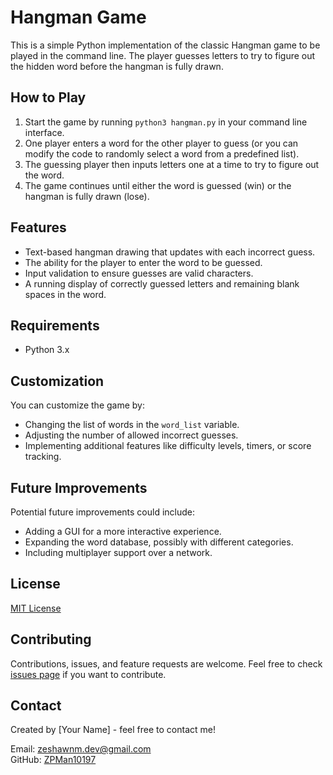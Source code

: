 # Hangman Game

This is a simple Python implementation of the classic Hangman game to be played in the command line. The player guesses letters to try to figure out the hidden word before the hangman is fully drawn.

## How to Play

1. Start the game by running `python3 hangman.py` in your command line interface.
2. One player enters a word for the other player to guess (or you can modify the code to randomly select a word from a predefined list).
3. The guessing player then inputs letters one at a time to try to figure out the word.
4. The game continues until either the word is guessed (win) or the hangman is fully drawn (lose).

## Features

- Text-based hangman drawing that updates with each incorrect guess.
- The ability for the player to enter the word to be guessed.
- Input validation to ensure guesses are valid characters.
- A running display of correctly guessed letters and remaining blank spaces in the word.

## Requirements

- Python 3.x

## Customization

You can customize the game by:
- Changing the list of words in the `word_list` variable.
- Adjusting the number of allowed incorrect guesses.
- Implementing additional features like difficulty levels, timers, or score tracking.

## Future Improvements

Potential future improvements could include:
- Adding a GUI for a more interactive experience.
- Expanding the word database, possibly with different categories.
- Including multiplayer support over a network.

## License

[MIT License](LICENSE)

## Contributing

Contributions, issues, and feature requests are welcome. Feel free to check [issues page](link-to-issues-page) if you want to contribute.

## Contact

Created by [Your Name] - feel free to contact me!

Email: zeshawnm.dev@gmail.com   
GitHub: [ZPMan10197](https://github.com/ZPMan10197)
